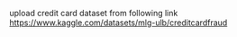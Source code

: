 upload credit card dataset from following link
https://www.kaggle.com/datasets/mlg-ulb/creditcardfraud
